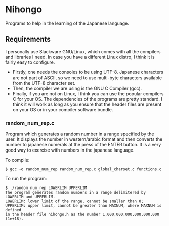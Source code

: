 # Nihongo

Programs to help in the learning of the Japanese language.


## Requirements

I personally use Slackware GNU/Linux, which comes with all the compilers and
libraries I need. In case you have a different Linux distro, I think it is
fairly easy to configure.

* Firstly, one needs the consoles to be using UTF-8. Japanese characters are
  not part of ASCII, so we need to use multi-byte characters available from the
  UTF-8 character set.
* Then, the compiler we are using is the GNU C Compiler (gcc).
* Finally, if you are not on Linux, I think you can use the popular compilers C
  for your OS. The dependencies of the programs are pretty standard. I think it
  will work as long as you ensure that the header files are present on your
  OS or in your compiler software bundle.


### random_num_rep.c

Program which generates a random number in a range specified by the user. It
displays the number in western/arabic format and then converts the number to
japanese numerals at the press of the ENTER button. It is a very good way to
exercise with numbers in the japanese language.

To compile:
```
$ gcc -o random_num_rep random_num_rep.c global_charset.c functions.c
```

To run the program:
```
$ ./random_num_rep LOWERLIM UPPERLIM
The program generates random numbers in a range delimitered by 
LOWERLIM and UPPERLIM.
LOWERLIM: lower limit of the range, cannot be smaller than 0;
UPPERLIM: upper limit, cannot be greater than MAXNUM, where MAXNUM is defined
in the header file nihongo.h as the number 1,000,000,000,000,000,000 (1e+18).
```
